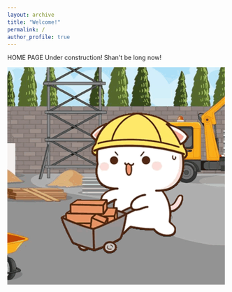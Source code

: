 ```yaml
---
layout: archive
title: "Welcome!"
permalink: / 
author_profile: true
---
```


HOME PAGE
Under construction! Shan't be long now!

![Distant structures expected based on accretion event orbits](/assets/images/peach-cat-construction-worker.gif)

